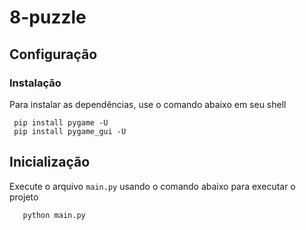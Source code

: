 # 8-puzzle

## Configuração

### Instalação

Para instalar as dependências, use o comando abaixo em seu shell

```shell
 pip install pygame -U
 pip install pygame_gui -U
```

## Inicialização

Execute o arquivo `main.py` usando o comando abaixo para executar o projeto

```shell
   python main.py
```
